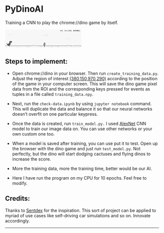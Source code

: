 # PyDinoAI

Training a CNN to play the chrome://dino game by itself.

![Demo](https://raw.githubusercontent.com/Aniruddha-Tapas/PyDinoAI/master/dino.gif)

## Steps to implement: 

* Open chrome://dino in your browser. Then run `create_training_data.py`. Adjust the region of interest [(380,150,970,290)](https://github.com/Applied-Programming/PyDinoAI/blob/master/create_training_data.py#L64) according to the position of the game in your computer screen. This will save the dino game pixel data from the ROI and the corresponding keys pressed for events as tuples in a file called `training_data.npy`.

* Next, run the `check-data.ipynb` by using `jupyter notebook` command. This will duplicate the data and balance it so that our neural networks doesn't overfit on one particular keypress.

* Once the data is created, run `train_model.py.` I used [AlexNet](https://github.com/BVLC/caffe/tree/master/models/bvlc_alexnet) CNN model to train our image data on. You can use other networks or your own custom one too. 

* When a model is saved after training, you can use put it to test. Open up the browser with the dino game and just run `test_model.py`. Not perfectly, but the dino will start dodging cactuses and flying dinos to increase the score.

* More the training data, more the training time, better would be our AI.

* Here I have run the program on my CPU for 10 epochs. Feel free to modify.

## Credits:

Thanks to [Sentdex](https://github.com/Sentdex) for the inspiration. This sort of project can be applied to myriad of use cases like self-driving car simulations and so on. Innovate accordingly.

<hr>
